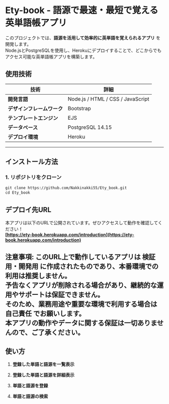 # Ety-book - 語源で最速・最短で覚える英単語帳アプリ

このプロジェクトでは、**語源を活用して効率的に英単語を覚えられるアプリ** を開発します。  
Node.jsとPostgreSQLを使用し、Herokuにデプロイすることで、どこからでもアクセス可能な英単語帳アプリを構築します。

## 使用技術
| 技術 | 詳細 |
|------|------|
| **開発言語** | Node.js / HTML / CSS / JavaScript |
| **デザインフレームワーク** | Bootstrap |
| **テンプレートエンジン** | EJS |
| **データベース** | PostgreSQL 14.15 |
| **デプロイ環境** | Heroku |

---

## インストール方法
### 1. リポジトリをクローン
```txt
git clone https://github.com/Nakkinakki55/Ety_book.git
cd Ety_book
```

## デプロイ先URL
本アプリは以下のURLで公開されています。ぜひアクセスして動作を確認してください！
<br>
**[https://ety-book.herokuapp.com/introduction](https://ety-book.herokuapp.com/introduction)**

**注意事項:**
このURL上で動作しているアプリは **検証用・開発用** に作成されたものであり、本番環境での利用は推奨しません。  
予告なくアプリが削除される場合があり、継続的な運用やサポートは保証できません。  
そのため、業務用途や重要な環境で利用する場合は **自己責任** でお願いします。  
本アプリの動作やデータに関する保証は一切ありませんので、ご了承ください。
---
## 使い方
1. **登録した単語と語源を一覧表示**

2. **登録した単語と語源を詳細表示**

3. **単語と語源を登録**

4. **単語と語源の検索**

